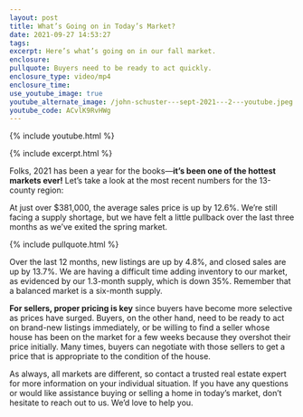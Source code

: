 ```yaml
---
layout: post
title: What’s Going on in Today’s Market?
date: 2021-09-27 14:53:27
tags:
excerpt: Here’s what’s going on in our fall market.
enclosure:
pullquote: Buyers need to be ready to act quickly.
enclosure_type: video/mp4
enclosure_time:
use_youtube_image: true
youtube_alternate_image: /john-schuster---sept-2021---2---youtube.jpeg
youtube_code: ACvlK9RvHWg
---
```

{% include youtube.html %}

{% include excerpt.html %}

Folks, 2021 has been a year for the books—**it’s been one of the hottest markets ever\!** Let’s take a look at the most recent numbers for the 13-county region:

At just over $381,000, the average sales price is up by 12.6%. We’re still facing a supply shortage, but we have felt a little pullback over the last three months as we’ve exited the spring market.

{% include pullquote.html %}

Over the last 12 months, new listings are up by 4.8%, and closed sales are up by 13.7%. We are having a difficult time adding inventory to our market, as evidenced by our 1.3-month supply, which is down 35%. Remember that a balanced market is a six-month supply.

**For sellers, proper pricing is key** since buyers have become more selective as prices have surged. Buyers, on the other hand, need to be ready to act on brand-new listings immediately, or be willing to find a seller whose house has been on the market for a few weeks because they overshot their price initially. Many times, buyers can negotiate with those sellers to get a price that is appropriate to the condition of the house.

As always, all markets are different, so contact a trusted real estate expert for more information on your individual situation. If you have any questions or would like assistance buying or selling a home in today’s market, don’t hesitate to reach out to us. We’d love to help you.
